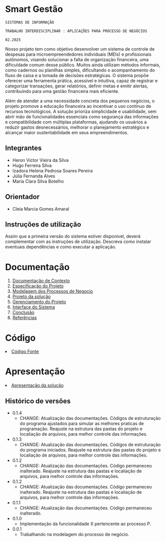 # Smart Gestão

`SISTEMAS DE INFORMAÇÃO`

`TRABALHO INTERDISCIPLINAR : APLICAÇÕES PARA PROCESSO DE NEGÓCIOS`

`02.2025`

Nosso projeto tem como objetivo desenvolver um sistema de controle de despesas para microempreendedores individuais (MEIs) e profissionais autônomos, visando solucionar a falta de organização financeira, uma dificuldade comum desse público. Muitos ainda utilizam métodos informais, como cadernos ou planilhas simples, dificultando o acompanhamento do fluxo de caixa e a tomada de decisões estratégicas. O sistema propõe oferecer uma ferramenta prática, acessível e intuitiva, capaz de registrar e categorizar transações, gerar relatórios, definir metas e emitir alertas, contribuindo para uma gestão financeira mais eficiente.

Além de atender a uma necessidade concreta dos pequenos negócios, o projeto promove a educação financeira ao incentivar o uso contínuo de recursos tecnológicos. A solução prioriza simplicidade e usabilidade, sem abrir mão de funcionalidades essenciais como segurança das informações e compatibilidade com múltiplas plataformas, ajudando os usuários a reduzir gastos desnecessários, melhorar o planejamento estratégico e alcançar maior sustentabilidade em seus empreendimentos.

## Integrantes

* Heron Victor Vieira da Silva
* Hugo Ferreira Silva
* Izadora Helena Pedrosa Soares Pereira
* Júlia Fernanda Alves
* Maria Clara Silva Botelho

## Orientador

* Cleia Marcia Gomes Amaral
  
## Instruções de utilização

Assim que a primeira versão do sistema estiver disponível, deverá complementar com as instruções de utilização. Descreva como instalar eventuais dependências e como executar a aplicação.

# Documentação

<ol>
<li><a href="docs/1-Contexto.md"> Documentação de Contexto</a></li>
<li><a href="docs/2-Especificação.md"> Especificação do Projeto</a></li>
<li><a href="docs/3-Modelagem-Processos-Negócio.md"> Modelagem dos Processos de Negocio</a></li>
<li><a href="docs/4-Projeto-Solucao.md"> Projeto da solução</a></li>
<li><a href="docs/5-Gerenciamento-Projeto.md"> Gerenciamento do Projeto</a></li>
<li><a href="docs/6-Interface-Sistema.md"> Interface do Sistema</a></li>
<li><a href="docs/7-Conclusão.md"> Conclusão</a></li>
<li><a href="docs/8-Referências.md"> Referências</a></li>
</ol>

# Código

<li><a href="src/README.md"> Código Fonte</a></li>

# Apresentação

<li><a href="presentation/README.md"> Apresentação da solução</a></li>

## Histórico de versões

* 0.1.4
    * CHANGE: Atualização das documentações. Códigos de estruturação do programa ajustados para simular as melhores praticas de programação. Reajuste na estrutura das pastas do projeto e localiação de arquivos, para melhor controle das informações.
* 0.1.3
    * CHANGE: Atualização das documentações. Códigos de estruturação do programa iniciados. Reajuste na estrutura das pastas do projeto e localiação de arquivos, para melhor controle das informações.
* 0.1.2
    * CHANGE: Atualização das documentações. Código permaneceu inalterado. Reajuste na estrutura das pastas e localiação de arquivos, para melhor controle das informações.
* 0.1.2
    * CHANGE: Atualização das documentações. Código permaneceu inalterado. Reajuste na estrutura das pastas e localiação de arquivos, para melhor controle das informações.
* 0.1.1
    * CHANGE: Atualização das documentações. Código permaneceu inalterado.
* 0.1.0
    * Implementação da funcionalidade X pertencente ao processo P.
* 0.0.1
    * Trabalhando na modelagem do processo de negócio.

